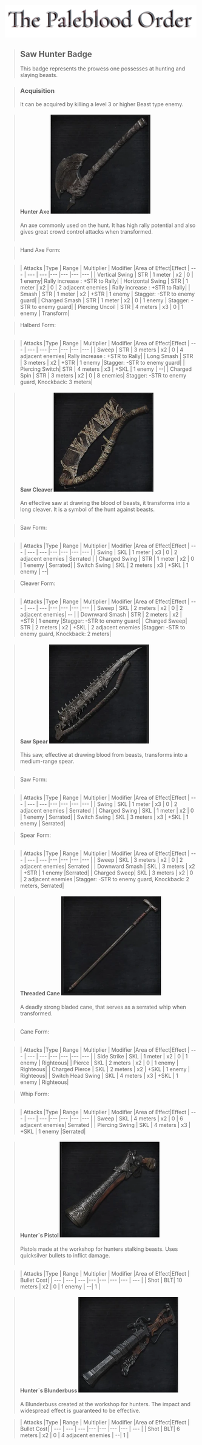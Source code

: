 <a id= "logo" href="https://fellipepombo.github.io/BloodandBeastsTTRPG/">
  <img src="assets/images/logo.png">
</a>


>## Saw Hunter Badge
>This badge represents the prowess one possesses at hunting and slaying beasts.

>### Acquisition
>It can be acquired by killing a level 3 or higher Beast type enemy.

>#### Hunter Axe ![Hunter Axe](../assets/images/weapons/sawhunter/hunteraxe.png)
>An axe commonly used on the hunt. It has high rally potential and also gives great crowd control attacks when transformed.<br><br>

>Hand Axe Form: <br><br>

>| Attacks |Type  | Range | Multiplier | Modifier |Area of Effect|Effect
| --- | --- | --- |--- |--- |--- |--- |
| Vertical Swing | STR | 1 meter | x2 | 0 | 1 enemy| Rally increase : +STR to Rally|
| Horizontal Swing | STR | 1 meter | x2 | 0 | 2 adjacent enemies | Rally increase : +STR to Rally|
| Smash | STR | 1 meter | x2 | +STR | 1 enemy | Stagger: -STR to enemy guard|
| Charged Smash | STR | 1 meter | x2 | 0 | 1 enemy | Stagger: -STR to enemy guard|
| Piercing Uncoil | STR | 4 meters | x3 | 0 | 1 enemy | Transform|

>Halberd Form: <br><br>

>| Attacks |Type  | Range | Multiplier | Modifier |Area of Effect|Effect
| --- | --- | --- |--- |--- |--- |--- |
| Sweep | STR | 3 meters | x2 | 0 | 4 adjacent enemies| Rally increase : +STR to Rally|
| Long Smash | STR | 3 meters | x2 | +STR | 1 enemy |Stagger: -STR to enemy guard|
| Piercing Switch| STR | 4 meters | x3 | +SKL | 1 enemy | --|
| Charged Spin | STR | 3 meters | x2 | 0 | 8 enemies| Stagger: -STR to enemy guard, Knockback: 3 meters|

>#### Saw Cleaver ![Saw Cleaver](../assets/images/weapons/sawhunter/sawcleaver.png)
>An effective saw at drawing the blood of beasts, it transforms into a long cleaver. It is a symbol of the hunt against beasts.<br><br>

>Saw Form: <br><br>

>| Attacks |Type  | Range | Multiplier | Modifier |Area of Effect|Effect
| --- | --- | --- |--- |--- |--- |--- |
| Swing | SKL | 1 meter | x3 | 0 | 2 adjacent enemies | Serrated |
| Charged Swing | STR | 1 meter | x2 | 0 | 1 enemy | Serrated|
| Switch Swing | SKL | 2 meters | x3 | +SKL | 1 enemy | --|

>Cleaver Form: <br><br>

>| Attacks |Type  | Range | Multiplier | Modifier |Area of Effect|Effect
| --- | --- | --- |--- |--- |--- |--- |
| Sweep | SKL | 2 meters | x2 | 0 | 2 adjacent enemies| -- |
| Downward Smash | STR | 2 meters | x2 | +STR | 1 enemy |Stagger: -STR to enemy guard|
| Charged Sweep| STR | 2 meters | x2 | +SKL | 2 adjacent enemies |Stagger: -STR to enemy guard, Knockback: 2 meters|

>#### Saw Spear ![Saw Spear](../assets/images/weapons/sawhunter/sawspear.png)
>This saw, effective at drawing blood from beasts, transforms into a medium-range spear.<br><br>

>Saw Form: <br><br>

>| Attacks |Type  | Range | Multiplier | Modifier |Area of Effect|Effect
| --- | --- | --- |--- |--- |--- |--- |
| Swing | SKL | 1 meter | x3 | 0 | 2 adjacent enemies | Serrated |
| Charged Swing | SKL | 1 meter | x2 | 0 | 1 enemy | Serrated|
| Switch Swing | SKL | 3 meters | x3 | +SKL | 1 enemy | Serrated|

>Spear Form: <br><br>

>| Attacks |Type  | Range | Multiplier | Modifier |Area of Effect|Effect
| --- | --- | --- |--- |--- |--- |--- |
| Sweep | SKL | 3 meters | x2 | 0 | 2 adjacent enemies| Serrated |
| Downward Smash | SKL | 3 meters | x2 | +STR | 1 enemy |Serrated|
| Charged Sweep| SKL | 3 meters | x2 | 0 | 2 adjacent enemies |Stagger: -STR to enemy guard, Knockback: 2 meters, Serrated|


>#### Threaded Cane ![Threaded Cane](../assets/images/weapons/sawhunter/threadedcane.png)
>A deadly strong bladed cane, that serves as a serrated whip when transformed. <br><br>

>Cane Form: <br><br>

>| Attacks |Type  | Range | Multiplier | Modifier |Area of Effect|Effect
| --- | --- | --- |--- |--- |--- |--- |
| Side Strike | SKL | 1 meter | x2 | 0 | 1 enemy | Righteous|
| Pierce | SKL | 2 meters | x2 | 0 | 1 enemy | Righteous|
| Charged Pierce | SKL | 2 meters | x2 | +SKL | 1 enemy | Righteous|
| Switch Head Swing | SKL | 4 meters | x3 | +SKL | 1 enemy | Righteous|

>Whip Form: <br><br>

>| Attacks |Type  | Range | Multiplier | Modifier |Area of Effect|Effect
| --- | --- | --- |--- |--- |--- |--- |
| Sweep | SKL | 4 meters | x2 | 0 | 6 adjacent enemies| Serrated |
| Piercing Swing | SKL | 4 meters | x3 | +SKL | 1 enemy |Serrated|



>#### Hunter`s Pistol ![Hunter Pistol](../assets/images/weapons/sawhunter/hunterpistol.png)
>Pistols made at the workshop for hunters stalking beasts. Uses quicksilver bullets to inflict damage. <br><br>


>| Attacks |Type  | Range | Multiplier | Modifier |Area of Effect|Effect | Bullet Cost|
| --- | --- | --- |--- |--- |--- |--- | --- |
| Shot | BLT| 10 meters | x2 | 0 | 1 enemy | --| 1 |



>#### Hunter`s Blunderbuss ![Hunter Blunderbuss](../assets/images/weapons/sawhunter/hunterblunderbuss.png)
> A Blunderbuss created at the workshop for hunters. The impact and widespread effect is guaranteed to be effective.

>| Attacks |Type  | Range | Multiplier | Modifier |Area of Effect|Effect | Bullet Cost|
| --- | --- | --- |--- |--- |--- |--- | --- |
| Shot | BLT| 6 meters | x2 | 0 | 4 adjacent enemies | --| 1 |
